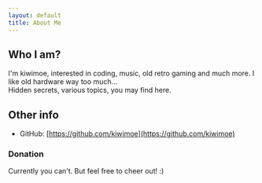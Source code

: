 ```yaml
---
layout: default
title: About Me
---
```


## Who I am?

I'm kiwimoe, interested in coding, music, old retro gaming and much more. I like old hardware way too much...\
Hidden secrets, various topics, you may find here.

## Other info

- GitHub: [https://github.com/kiwimoe](https://github.com/kiwimoe)

### Donation

Currently you can't. But feel free to cheer out! :) 
